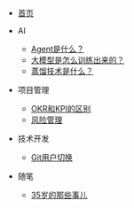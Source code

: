 * [首页](/)

* AI
  * [Agent是什么？](docs/articles/ai/1-Agent.md)
  * [大模型是怎么训练出来的？](docs/articles/ai/2-LargeModel.md)
  * [蒸馏技术是什么？](docs/articles/ai/3-蒸馏技术.md)

* 项目管理
  * [OKR和KPI的区别](docs/articles/life/2-OKR&KPI.md)
  * [风险管理](docs/articles/management/risk-management.md)

* 技术开发
  * [Git用户切换](docs/articles/tech/user-switch.md)

* 随笔
  * [35岁的那些事儿](docs/articles/life/1-35.md)
  

